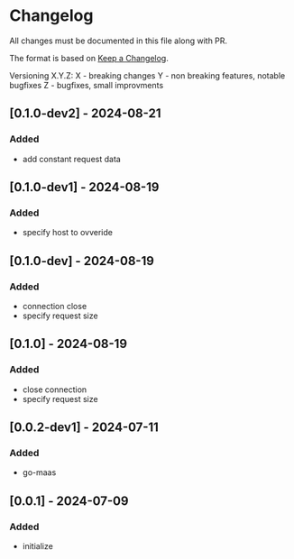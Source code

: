 # Changelog

All changes must be documented in this file along with PR.

The format is based on [Keep a Changelog](https://keepachangelog.com/en/1.0.0/).

Versioning  X.Y.Z:
 X - breaking changes
 Y - non breaking features, notable bugfixes
 Z - bugfixes, small improvments

## [0.1.0-dev2] - 2024-08-21
### Added
- add constant request data

## [0.1.0-dev1] - 2024-08-19
### Added
- specify host to ovveride

## [0.1.0-dev] - 2024-08-19
### Added
- connection close
- specify request size

## [0.1.0] - 2024-08-19
### Added
- close connection
- specify request size

## [0.0.2-dev1] - 2024-07-11
### Added
- go-maas

## [0.0.1] - 2024-07-09
### Added
- initialize
